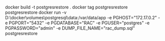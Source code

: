docker build -t postgresrestore .
docker tag postgresrestore postgresrestore
docker run -v D:\docker\volumes\postgresql\data:/var/data/app -e PGHOST="172.17.0.2" -e PGPORT="5432" -e PGDATABASE="RAC" -e PGUSER="postgres" -e PGPASSWORD="admin" -e DUMP_FILE_NAME="rac_dump.sql" postgresrestore